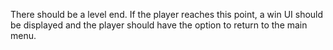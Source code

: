There should be a level end. If the player reaches this point, a win UI should be displayed and the player should have the option to return to the main menu. 

